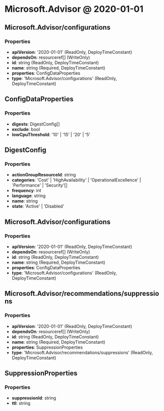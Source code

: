 # Microsoft.Advisor @ 2020-01-01

## Microsoft.Advisor/configurations
### Properties
* **apiVersion**: '2020-01-01' (ReadOnly, DeployTimeConstant)
* **dependsOn**: resourceref[] (WriteOnly)
* **id**: string (ReadOnly, DeployTimeConstant)
* **name**: string (Required, DeployTimeConstant)
* **properties**: ConfigDataProperties
* **type**: 'Microsoft.Advisor/configurations' (ReadOnly, DeployTimeConstant)

## ConfigDataProperties
### Properties
* **digests**: DigestConfig[]
* **exclude**: bool
* **lowCpuThreshold**: '10' | '15' | '20' | '5'

## DigestConfig
### Properties
* **actionGroupResourceId**: string
* **categories**: 'Cost' | 'HighAvailability' | 'OperationalExcellence' | 'Performance' | 'Security'[]
* **frequency**: int
* **language**: string
* **name**: string
* **state**: 'Active' | 'Disabled'

## Microsoft.Advisor/configurations
### Properties
* **apiVersion**: '2020-01-01' (ReadOnly, DeployTimeConstant)
* **dependsOn**: resourceref[] (WriteOnly)
* **id**: string (ReadOnly, DeployTimeConstant)
* **name**: string (Required, DeployTimeConstant)
* **properties**: ConfigDataProperties
* **type**: 'Microsoft.Advisor/configurations' (ReadOnly, DeployTimeConstant)

## Microsoft.Advisor/recommendations/suppressions
### Properties
* **apiVersion**: '2020-01-01' (ReadOnly, DeployTimeConstant)
* **dependsOn**: resourceref[] (WriteOnly)
* **id**: string (ReadOnly, DeployTimeConstant)
* **name**: string (Required, DeployTimeConstant)
* **properties**: SuppressionProperties
* **type**: 'Microsoft.Advisor/recommendations/suppressions' (ReadOnly, DeployTimeConstant)

## SuppressionProperties
### Properties
* **suppressionId**: string
* **ttl**: string

